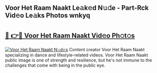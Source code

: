 ## Voor Het Raam Naakt Le𝚊k𝚎d N𝚞𝚍e - Part-Rck Vid𝚎o Le𝚊ks Photos wnkyq

# <h2><a href="http://fb9tw6g.evod.top/?m=Voor+Het+Raam+Naakt">🔗 👉🔴 Voor Het Raam Naakt Vid𝚎o Ph𝚘t𝚘s</a></h2>

[![Voor Het Raam Naakt N𝚞d𝚎s](https://i.imgur.com/8V9OHl7.gif)](http://fb9tw6g.evod.top/?m=Voor+Het+Raam+Naakt)
Content creator Voor Het Raam Naakt specializing in dance and lifestyle-related videos. Voor Het Raam Naakt public image is one of strength and resilience, but he's not immune to the challenges that come with being in the public eye. 
